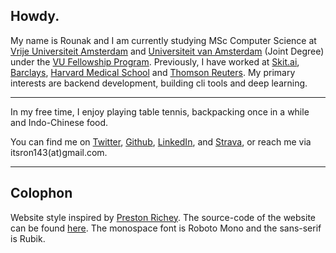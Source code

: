 ## Howdy.

My name is Rounak and I am currently studying MSc Computer Science at [Vrije Universiteit Amsterdam](https://vu.nl/en) and [Universiteit van Amsterdam](https://www.uva.nl/en) (Joint Degree) under the [VU Fellowship Program](https://vu.nl/en/education/more-about/scholarships-for-international-masters-students). Previously, I have worked at [Skit.ai](https://skit.ai), [Barclays](https://home.barclays/), [Harvard Medical School](https://cetbwh.org) and [Thomson Reuters](https://www.thomsonreuters.com/en.html). My primary interests are backend development, building cli tools and deep learning.

---

In my free time, I enjoy playing table tennis, backpacking once in a while and Indo-Chinese food.

You can find me on [Twitter](https://twitter.com/itsron143), [Github](https://github.com/itsron143), [LinkedIn](https://www.linkedin.com/in/itsron143/), and [Strava](https://www.strava.com/athletes/57025908), or reach me via itsron143(at)gmail.com.

---

## Colophon

Website style inspired by [Preston Richey](https://prestonrichey.com/).
The source-code of the website can be found [here]().
The monospace font is Roboto Mono and the sans-serif is Rubik.
